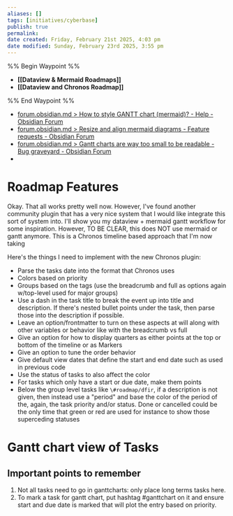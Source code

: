 ```yaml
---
aliases: []
tags: [initiatives/cyberbase]
publish: true
permalink: 
date created: Friday, February 21st 2025, 4:03 pm
date modified: Sunday, February 23rd 2025, 3:55 pm
---
```


%% Begin Waypoint %%
- **[[Dataview & Mermaid Roadmaps]]**
- **[[Dataview and Chronos Roadmap]]**

%% End Waypoint %%

- [forum.obsidian.md > How to style GANTT chart (mermaid)? - Help - Obsidian Forum](https://forum.obsidian.md/t/how-to-style-gantt-chart-mermaid/47883/5)
- [forum.obsidian.md > Resize and align mermaid diagrams - Feature requests - Obsidian Forum](https://forum.obsidian.md/t/resize-and-align-mermaid-diagrams/7019)
- [forum.obsidian.md > Gantt charts are way too small to be readable - Bug graveyard - Obsidian Forum](https://forum.obsidian.md/t/gantt-charts-are-way-too-small-to-be-readable/7017)
- 

# Roadmap Features

Okay.  That all works pretty well now.  However, I've found another community plugin that has a very nice system that I would like integrate this sort of system into.  I'll show you my dataview + mermaid gantt workflow for some inspiration.  However, TO BE CLEAR, this does NOT use mermaid or gantt anymore.  This is a Chronos timeline based approach that I'm now taking

Here's the things I need to implement with the new Chronos plugin:
- Parse the tasks date into the format that Chronos uses
- Colors based on priority 
- Groups based on the tags (use the breadcrumb and full as options again w/top-level used for major groups)
- Use a dash in the task title to break the event up into title and description.  If there's nested bullet points under the task, then parse those into the description if possible.  
- Leave an option/frontmatter to turn on these aspects at will along with other variables or behavior like with the breadcrumb vs full
- Give an option for how to display quarters as either points at the top or bottom of the timeline or as Markers
- Give an option to tune the order behavior
- Give default view dates that define the start and end date such as used in previous code
- Use the status of tasks to also affect the color
- For tasks which only have a start or due date, make them points
- Below the group level tasks like `\#roadmap/dfir`, if a description is not given, then instead use a "period" and base the color of the period of the, again, the task priority and/or status.  Done or cancelled could be the only time that green or red are used for instance to show those superceding statuses

# Gantt chart view of Tasks

## Important points to remember

1. Not all tasks need to go in ganttcharts: only place long terms tasks here.
2. To mark a task for gantt chart, put hashtag #ganttchart on it and ensure start and due date is marked that will plot the entry based on priority.


